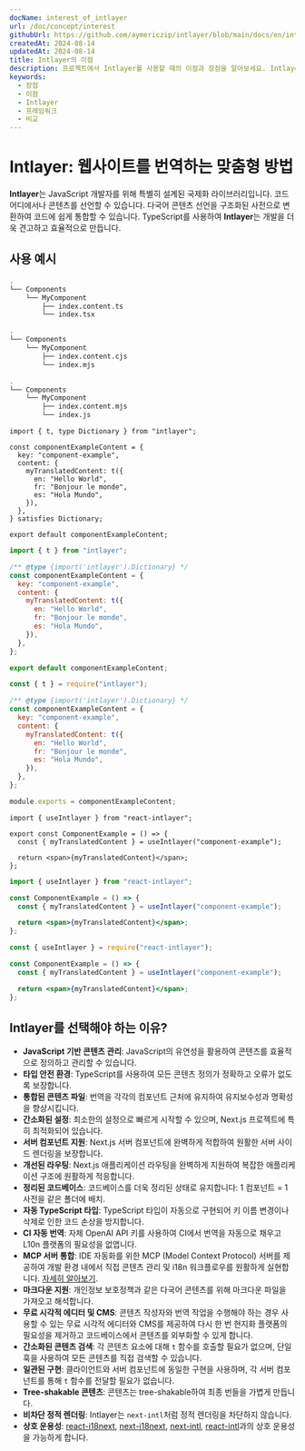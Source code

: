 ```yaml
---
docName: interest_of_intlayer
url: /doc/concept/interest
githubUrl: https://github.com/aymericzip/intlayer/blob/main/docs/en/interest_of_intlayer.md
createdAt: 2024-08-14
updatedAt: 2024-08-14
title: Intlayer의 이점
description: 프로젝트에서 Intlayer를 사용할 때의 이점과 장점을 알아보세요. Intlayer가 다른 프레임워크 중에서 두드러지는 이유를 이해하세요.
keywords:
  - 장점
  - 이점
  - Intlayer
  - 프레임워크
  - 비교
---
```


# Intlayer: 웹사이트를 번역하는 맞춤형 방법

**Intlayer**는 JavaScript 개발자를 위해 특별히 설계된 국제화 라이브러리입니다. 코드 어디에서나 콘텐츠를 선언할 수 있습니다. 다국어 콘텐츠 선언을 구조화된 사전으로 변환하여 코드에 쉽게 통합할 수 있습니다. TypeScript를 사용하여 **Intlayer**는 개발을 더욱 견고하고 효율적으로 만듭니다.

## 사용 예시

```bash codeFormat="typescript"
.
└── Components
    └── MyComponent
        ├── index.content.ts
        └── index.tsx
```

```bash codeFormat="commonjs"
.
└── Components
    └── MyComponent
        ├── index.content.cjs
        └── index.mjs
```

```bash codeFormat="esm"
.
└── Components
    └── MyComponent
        ├── index.content.mjs
        └── index.js
```

```tsx fileName="./Components/MyComponent/index.content.ts" codeFormat="typescript"
import { t, type Dictionary } from "intlayer";

const componentExampleContent = {
  key: "component-example",
  content: {
    myTranslatedContent: t({
      en: "Hello World",
      fr: "Bonjour le monde",
      es: "Hola Mundo",
    }),
  },
} satisfies Dictionary;

export default componentExampleContent;
```

```jsx fileName="./Components/MyComponent/index.mjx" codeFormat="esm"
import { t } from "intlayer";

/** @type {import('intlayer').Dictionary} */
const componentExampleContent = {
  key: "component-example",
  content: {
    myTranslatedContent: t({
      en: "Hello World",
      fr: "Bonjour le monde",
      es: "Hola Mundo",
    }),
  },
};

export default componentExampleContent;
```

```jsx fileName="./Components/MyComponent/index.csx" codeFormat="commonjs"
const { t } = require("intlayer");

/** @type {import('intlayer').Dictionary} */
const componentExampleContent = {
  key: "component-example",
  content: {
    myTranslatedContent: t({
      en: "Hello World",
      fr: "Bonjour le monde",
      es: "Hola Mundo",
    }),
  },
};

module.exports = componentExampleContent;
```

```tsx fileName="./Components/MyComponent/index.tsx" codeFormat="typescript"
import { useIntlayer } from "react-intlayer";

export const ComponentExample = () => {
  const { myTranslatedContent } = useIntlayer("component-example");

  return <span>{myTranslatedContent}</span>;
};
```

```jsx fileName="./Components/MyComponent/index.mjx" codeFormat="esm"
import { useIntlayer } from "react-intlayer";

const ComponentExample = () => {
  const { myTranslatedContent } = useIntlayer("component-example");

  return <span>{myTranslatedContent}</span>;
};
```

```jsx fileName="./Components/MyComponent/index.csx" codeFormat="commonjs"
const { useIntlayer } = require("react-intlayer");

const ComponentExample = () => {
  const { myTranslatedContent } = useIntlayer("component-example");

  return <span>{myTranslatedContent}</span>;
};
```

## Intlayer를 선택해야 하는 이유?

- **JavaScript 기반 콘텐츠 관리**: JavaScript의 유연성을 활용하여 콘텐츠를 효율적으로 정의하고 관리할 수 있습니다.
- **타입 안전 환경**: TypeScript를 사용하여 모든 콘텐츠 정의가 정확하고 오류가 없도록 보장합니다.
- **통합된 콘텐츠 파일**: 번역을 각각의 컴포넌트 근처에 유지하여 유지보수성과 명확성을 향상시킵니다.
- **간소화된 설정**: 최소한의 설정으로 빠르게 시작할 수 있으며, Next.js 프로젝트에 특히 최적화되어 있습니다.
- **서버 컴포넌트 지원**: Next.js 서버 컴포넌트에 완벽하게 적합하여 원활한 서버 사이드 렌더링을 보장합니다.
- **개선된 라우팅**: Next.js 애플리케이션 라우팅을 완벽하게 지원하여 복잡한 애플리케이션 구조에 원활하게 적응합니다.
- **정리된 코드베이스**: 코드베이스를 더욱 정리된 상태로 유지합니다: 1 컴포넌트 = 1 사전을 같은 폴더에 배치.
- **자동 TypeScript 타입**: TypeScript 타입이 자동으로 구현되어 키 이름 변경이나 삭제로 인한 코드 손상을 방지합니다.
- **CI 자동 번역**: 자체 OpenAI API 키를 사용하여 CI에서 번역을 자동으로 채우고 L10n 플랫폼의 필요성을 없앱니다.
- **MCP 서버 통합**: IDE 자동화를 위한 MCP (Model Context Protocol) 서버를 제공하여 개발 환경 내에서 직접 콘텐츠 관리 및 i18n 워크플로우를 원활하게 실현합니다. [자세히 알아보기](https://github.com/aymericzip/intlayer/blob/main/docs/en/mcp_server.md).
- **마크다운 지원**: 개인정보 보호정책과 같은 다국어 콘텐츠를 위해 마크다운 파일을 가져오고 해석합니다.
- **무료 시각적 에디터 및 CMS**: 콘텐츠 작성자와 번역 작업을 수행해야 하는 경우 사용할 수 있는 무료 시각적 에디터와 CMS를 제공하여 다시 한 번 현지화 플랫폼의 필요성을 제거하고 코드베이스에서 콘텐츠를 외부화할 수 있게 합니다.
- **간소화된 콘텐츠 검색**: 각 콘텐츠 요소에 대해 `t` 함수를 호출할 필요가 없으며, 단일 훅을 사용하여 모든 콘텐츠를 직접 검색할 수 있습니다.
- **일관된 구현**: 클라이언트와 서버 컴포넌트에 동일한 구현을 사용하며, 각 서버 컴포넌트를 통해 `t` 함수를 전달할 필요가 없습니다.
- **Tree-shakable 콘텐츠**: 콘텐츠는 tree-shakable하여 최종 번들을 가볍게 만듭니다.
- **비차단 정적 렌더링**: Intlayer는 `next-intl`처럼 정적 렌더링을 차단하지 않습니다.
- **상호 운용성**: [react-i18next](https://github.com/aymericzip/intlayer/blob/main/docs/en/intlayer_with_react-i18next.md), [next-i18next](https://github.com/aymericzip/intlayer/blob/main/docs/en/intlayer_with_next-i18next.md), [next-intl](https://github.com/aymericzip/intlayer/blob/main/docs/en/intlayer_with_next-intl.md), [react-intl](https://github.com/aymericzip/intlayer/blob/main/docs/en/intlayer_with_react-intl.md)과의 상호 운용성을 가능하게 합니다.
